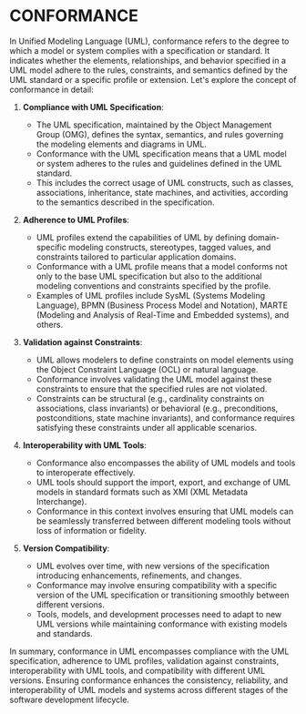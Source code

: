 # CONFORMANCE

In Unified Modeling Language (UML), conformance refers to the degree to which a model or system complies with a specification or standard. It indicates whether the elements, relationships, and behavior specified in a UML model adhere to the rules, constraints, and semantics defined by the UML standard or a specific profile or extension. Let's explore the concept of conformance in detail:

1. **Compliance with UML Specification**:
   * The UML specification, maintained by the Object Management Group (OMG), defines the syntax, semantics, and rules governing the modeling elements and diagrams in UML.
   * Conformance with the UML specification means that a UML model or system adheres to the rules and guidelines defined in the UML standard.
   * This includes the correct usage of UML constructs, such as classes, associations, inheritance, state machines, and activities, according to the semantics described in the specification.

2. **Adherence to UML Profiles**:
   * UML profiles extend the capabilities of UML by defining domain-specific modeling constructs, stereotypes, tagged values, and constraints tailored to particular application domains.
   * Conformance with a UML profile means that a model conforms not only to the base UML specification but also to the additional modeling conventions and constraints specified by the profile.
   * Examples of UML profiles include SysML (Systems Modeling Language), BPMN (Business Process Model and Notation), MARTE (Modeling and Analysis of Real-Time and Embedded systems), and others.

3. **Validation against Constraints**:
   * UML allows modelers to define constraints on model elements using the Object Constraint Language (OCL) or natural language.
   * Conformance involves validating the UML model against these constraints to ensure that the specified rules are not violated.
   * Constraints can be structural (e.g., cardinality constraints on associations, class invariants) or behavioral (e.g., preconditions, postconditions, state machine invariants), and conformance requires satisfying these constraints under all applicable scenarios.

4. **Interoperability with UML Tools**:
   * Conformance also encompasses the ability of UML models and tools to interoperate effectively.
   * UML tools should support the import, export, and exchange of UML models in standard formats such as XMI (XML Metadata Interchange).
   * Conformance in this context involves ensuring that UML models can be seamlessly transferred between different modeling tools without loss of information or fidelity.

5. **Version Compatibility**:
   * UML evolves over time, with new versions of the specification introducing enhancements, refinements, and changes.
   * Conformance may involve ensuring compatibility with a specific version of the UML specification or transitioning smoothly between different versions.
   * Tools, models, and development processes need to adapt to new UML versions while maintaining conformance with existing models and standards.

In summary, conformance in UML encompasses compliance with the UML specification, adherence to UML profiles, validation against constraints, interoperability with UML tools, and compatibility with different UML versions. Ensuring conformance enhances the consistency, reliability, and interoperability of UML models and systems across different stages of the software development lifecycle.
